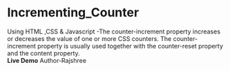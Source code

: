 # Incrementing_Counter
Using HTML ,CSS &amp; Javascript -The counter-increment property increases or decreases the value of one or more CSS counters. The counter-increment property is usually used together with the counter-reset property and the content property.
<br>
<a herf="https://rajshree-nagane.github.io/Incrementing_Counter/"><strong>Live Demo</strong></a>
Author-Rajshree

